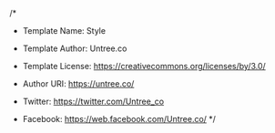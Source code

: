 /*
* Template Name: Style
* Template Author: Untree.co
* Template License: https://creativecommons.org/licenses/by/3.0/
* Author URI: https://untree.co/

* Twitter: https://twitter.com/Untree_co
* Facebook: https://web.facebook.com/Untree.co/
*/
